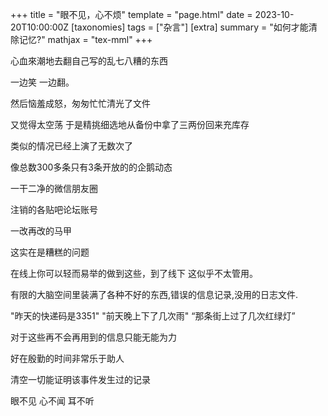 +++
title = "眼不见，心不烦"
template = "page.html"
date = 2023-10-20T10:00:00Z
[taxonomies]
tags = ["杂言"]
[extra]
summary = "如何才能清除记忆?"
mathjax = "tex-mml"
+++

心血來潮地去翻自己写的乱七八糟的东西

一边笑 一边翻。 

然后恼羞成怒，匆匆忙忙清光了文件

又觉得太空荡  于是精挑细选地从备份中拿了三两份回来充库存  


类似的情况已经上演了无数次了

像总数300多条只有3条开放的的企鹅动态

一干二净的微信朋友圈

注销的各贴吧论坛账号   

一改再改的马甲

这实在是糟糕的问题  


在线上你可以轻而易举的做到这些，到了线下 这似乎不太管用。

有限的大脑空间里装满了各种不好的东西,错误的信息记录,没用的日志文件.

"昨天的快递码是3351"  "前天晚上下了几次雨"  “那条街上过了几次红绿灯”

对于这些再不会再用到的信息只能无能为力


好在殷勤的时间非常乐于助人

清空一切能证明该事件发生过的记录

眼不见 心不闻 耳不听

